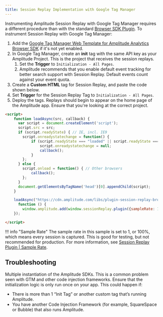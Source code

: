 ```yaml
---
title: Session Replay Implementation with Google Tag Manager
---
```


Instrumenting Amplitude Session Replay with Google Tag Manager requires a different procedure than with the standard [Browser SDK Plugin](/session-replay/sdks/plugin). To instrument Session Replay with Google Tag Manager:

1. Add the [Google Tag Manager Web Template for Amplitude Analytics Browser SDK](/data/sources/google-tag-manager-client/) if it's not yet enabled.
2. In Google Tag Manager, create an **init** tag with the same API key as your Amplitude Project. This is the project that receives the session replays.
   1. Set the **Trigger** to `Initialization - All Pages`.
   2. Amplitude recommends that you enable default event tracking for better search support with Session Replay. Default events count against your event quota.
3. Create a **Custom HTML** tag for Session Replay, and paste the code shown below.
4. Set **Trigger** for the Session Replay Tag to `Initialization - All Pages`.
5. Deploy the tags. Replays should begin to appear on the home page of the Amplitude app. Ensure that you're looking at the correct project.

```html title="Session Replay Script for Google Tag Manager" hl_lines="22"
<script>
    function loadAsync(src, callback) {
      var script = document.createElement('script');
      script.src = src;
      if (script.readyState) { // IE, incl. IE9
        script.onreadystatechange = function() {
            if (script.readyState === "loaded" || script.readyState === "complete") {
                script.onreadystatechange = null;
                callback();
            }
        };
      } else {
        script.onload = function() { // Other browsers
            callback();
        };
      }
      document.getElementsByTagName('head')[0].appendChild(script);
    }

    loadAsync("https://cdn.amplitude.com/libs/plugin-session-replay-browser-0.8.1-min.js.gz", 
      function () {
        window.amplitude.add(window.sessionReplay.plugin({sampleRate: 1})); 
    });

</script>
```

!!! info "Sample Rate"
    The sample rate in this sample is set to 1, or 100%, which means every session is captured. This is good for testing, but not recommended for production. For more information, see [Session Replay Plugin | Sample Rate](/session-replay/sdks/plugin/#sampling-rate).

## Troubleshooting

Multiple instantiation of the Amplitude SDKs. This is a common problem seen with GTM and other code injection frameworks. Ensure that the initialization logic is only run once on your app. This could happen if:

- There is more than 1 “Init Tag” or another custom tag that’s running Amplitude. 
- You have another Code Injection Framework (for example, SquareSpace or Bubble) that also runs Amplitude. 
